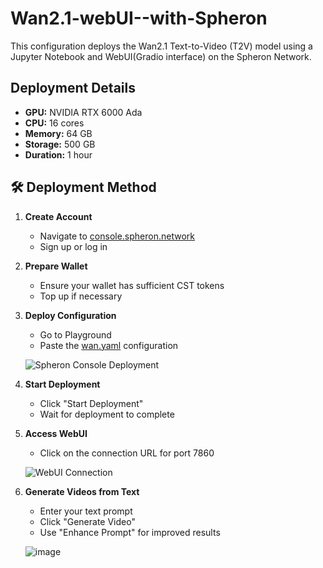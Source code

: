 # Wan2.1-webUI--with-Spheron
This configuration deploys the Wan2.1 Text-to-Video (T2V) model using a Jupyter Notebook and WebUI(Gradio interface) on the Spheron Network.

## Deployment Details
- **GPU:** NVIDIA RTX 6000 Ada
- **CPU:** 16 cores
- **Memory:** 64 GB
- **Storage:** 500 GB
- **Duration:** 1 hour

## 🛠 Deployment Method

1. **Create Account**
   - Navigate to [console.spheron.network](https://console.spheron.network)
   - Sign up or log in

2. **Prepare Wallet**
   - Ensure your wallet has sufficient CST tokens
   - Top up if necessary

3. **Deploy Configuration**
   - Go to Playground
   - Paste the [wan.yaml](https://raw.githubusercontent.com/saurrx/Wan2.1-webUI--with-Spheron/refs/heads/main/wan.yaml) configuration
   
   ![Spheron Console Deployment](https://github.com/user-attachments/assets/81fca32c-00d1-4d71-90c7-f8a20da5921d)

4. **Start Deployment**
   - Click "Start Deployment"
   - Wait for deployment to complete

5. **Access WebUI**
   - Click on the connection URL for port 7860
   
   ![WebUI Connection](https://github.com/user-attachments/assets/2f223e98-af23-47c8-8878-717c773fc7c6)

5. **Generate Videos from Text**
   - Enter your text prompt
   - Click "Generate Video"
   - Use "Enhance Prompt" for improved results
  
   ![image](https://github.com/user-attachments/assets/a714bccb-b580-4dbf-8c28-9a2fed615def)

     




